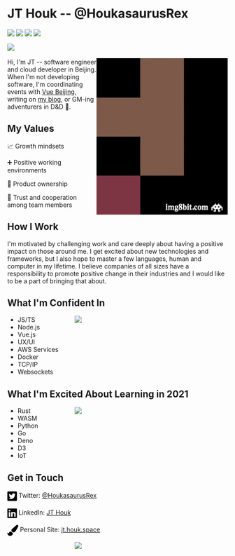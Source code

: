 # JT Houk -- @HoukasaurusRex

[![](https://img.shields.io/badge/JavaScript-875%20commits-yellow.svg)](https://profile.codersrank.io/user/houkasaurusrex)
[![](https://img.shields.io/badge/TypeScript-34%20commits-blue.svg)](https://profile.codersrank.io/user/houkasaurusrex)
[![](https://img.shields.io/badge/Python-22%20commits-green.svg)](https://profile.codersrank.io/user/houkasaurusrex)
[![](https://img.shields.io/badge/Shell-121%20commits-grey.svg)](https://profile.codersrank.io/user/houkasaurusrex)

[![](https://cr-ss-service.azurewebsites.net/api/ScreenShot?widget=summary&username=houkasaurusrex&badges=4&show-avatar=true&branding=false&style=--header-bg-color:%23000;--border-radius:10px)](https://profile.codersrank.io/user/houkasaurusrex)

<img src="https://raw.githubusercontent.com/HoukasaurusRex/HoukasaurusRex/master/assets/8bitme.gif" alt="" align="right" width="300">

Hi, I'm JT -- software engineer and cloud developer in Beijing. When I'm not developing software, I'm coordinating events with [Vue Beijing](https://twitter.com/beijing_vue), writing on [my blog](https://jt.houk.space), or GM-ing adventurers in D&D 🐲.

## My Values

📈 Growth mindsets

➕ Positive working environments

👏 Product ownership

🤝 Trust and cooperation among team members

## How I Work

I'm motivated by challenging work and care deeply about having a positive impact on those around me. I get excited about new technologies and frameworks, but I also hope to master a few languages, human and computer in my lifetime. I believe companies of all sizes have a responsibility to promote positive change in their industries and I would like to be a part of bringing that about.

## What I'm Confident In

<a href="https://wakatime.com/@HoukasaurusRex" target="_blank">
  <img src="https://github-readme-stats.vercel.app/api/top-langs/?username=HoukasaurusRex&layout=compact&theme=radical" align="right" width="350">
</a>

* JS/TS
* Node.js
* Vue.js
* UX/UI
* AWS Services
* Docker
* TCP/IP
* Websockets

## What I'm Excited About Learning in 2021

<a href="https://wakatime.com/@HoukasaurusRex" target="_blank">
  <img src="https://github-readme-stats.vercel.app/api/wakatime?username=HoukasaurusRex&theme=radical" align="right" width="350">
</a>

* Rust
* WASM
* Python
* Go
* Deno
* D3
* IoT

## Get in Touch

<img src="https://raw.githubusercontent.com/HoukasaurusRex/HoukasaurusRex/master/assets/twitter-square-brands.svg" alt="" height="25" align="center"> Twitter: [@HoukasaurusRex](https://twitter.com/HoukasaurusRex)

<img src="https://raw.githubusercontent.com/HoukasaurusRex/HoukasaurusRex/master/assets/linkedin-brands.svg" alt="" height="25" align="center">  LinkedIn: [JT Houk](https://www.linkedin.com/in/jt-houk/)

<img src="https://raw.githubusercontent.com/HoukasaurusRex/HoukasaurusRex/master/assets/paint-brush-solid.svg" alt="" height="25" align="center">  Personal Site: [jt.houk.space](https://jt.houk.space/about/)

<img src="https://github-readme-stats.vercel.app/api?username=HoukasaurusRex&count_private=true&show_icons=true&theme=radical" width="350" align="right">